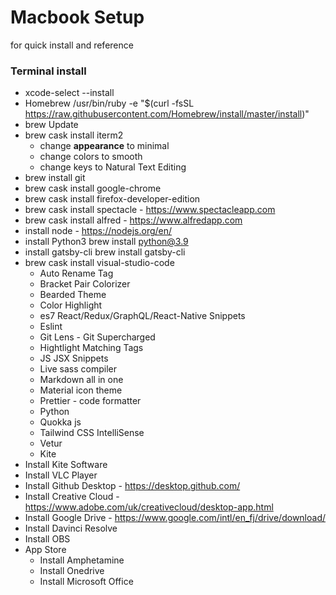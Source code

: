 # Macbook Setup

for quick install and reference

### Terminal install

- xcode-select --install
- Homebrew /usr/bin/ruby -e "\$(curl -fsSL https://raw.githubusercontent.com/Homebrew/install/master/install)"
- brew Update
- brew cask install iterm2
  - change **appearance** to minimal
  - change colors to smooth
  - change keys to Natural Text Editing
- brew install git
- brew cask install google-chrome
- brew cask install firefox-developer-edition
- brew cask install spectacle - https://www.spectacleapp.com
- brew cask install alfred - https://www.alfredapp.com
- install node - https://nodejs.org/en/
- install Python3 brew install python@3.9
- install gatsby-cli brew install gatsby-cli
- brew cask install visual-studio-code
  - Auto Rename Tag
  - Bracket Pair Colorizer
  - Bearded Theme
  - Color Highlight
  - es7 React/Redux/GraphQL/React-Native Snippets
  - Eslint
  - Git Lens - Git Supercharged
  - Hightlight Matching Tags
  - JS JSX Snippets
  - Live sass compiler
  - Markdown all in one
  - Material icon theme
  - Prettier - code formatter
  - Python
  - Quokka js
  - Tailwind CSS IntelliSense
  - Vetur
  - Kite
- Install Kite Software
- Install VLC Player
- Install Github Desktop - https://desktop.github.com/
- Install Creative Cloud - https://www.adobe.com/uk/creativecloud/desktop-app.html
- Install Google Drive - https://www.google.com/intl/en_fj/drive/download/
- Install Davinci Resolve
- Install OBS
- App Store
  - Install Amphetamine
  - Install Onedrive
  - Install Microsoft Office